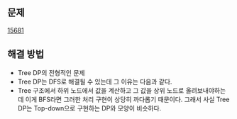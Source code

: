 ## 문제

[15681](https://www.acmicpc.net/problem/15681)

## 해결 방법

- Tree DP의 전형적인 문제
- Tree DP는 DFS로 해결될 수 있는데 그 이유는 다음과 같다.
- Tree 구조에서 하위 노드에서 값을 계산하고 그 값을 상위 노드로 올려보내야하는데 이게 BFS라면 그러한 처리 구현이 상당히 까다롭기 때문이다.
  그래서 사실 Tree DP는 Top-down으로 구현하는 DP와 모양이 비슷하다.
